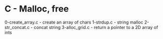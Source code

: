 # C - Malloc, free

0-create_array.c - create an array of chars
1-strdup.c - string malloc
2-str_concat.c - concat string
3-alloc_grid.c - return a pointer to a 2D array of ints

